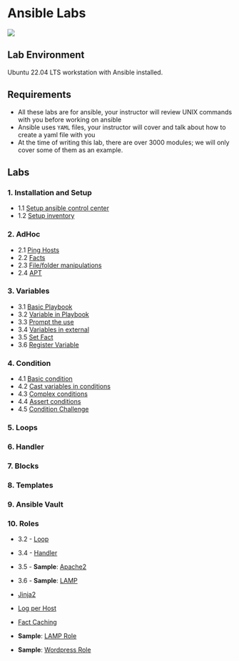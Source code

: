 # Ansible Labs

![](https://upload.wikimedia.org/wikipedia/commons/thumb/2/24/Ansible_logo.svg/200px-Ansible_logo.svg.png)

## Lab Environment

Ubuntu 22.04 LTS workstation with Ansible installed.

## Requirements

- All these labs are for ansible, your instructor will review UNIX commands with you before working on ansible
- Ansible uses `YAML` files, your instructor will cover and talk about how to create a yaml file with you
- At the time of writing this lab, there are over 3000 modules; we will only cover some of them as an example.

## Labs

### 1. Installation and Setup

- 1.1 [Setup ansible control center](setup/Install-Ansible.md)
- 1.2 [Setup inventory](setup/Configure-Inventory.md)

### 2. AdHoc

- 2.1 [Ping Hosts](adhoc/ping.md)
- 2.2 [Facts](adhoc/facts.md)
- 2.3 [File/folder manipulations](adhoc/file.md)
- 2.4 [APT](adhoc/apt.md)

### 3. Variables

- 3.1 [Basic Playbook](variable/vars/sample.yml)
- 3.2 [Variable in Playbook](variable/vars/sample.yml)
- 3.3 [Prompt the use](loop/sample.yml)
- 3.4 [Variables in external](loop/sample.yml)
- 3.5 [Set Fact](variable/set_fact/readme.md)
- 3.6 [Register Variable](variable/register/readme.md)

### 4. Condition

- 4.1 [Basic condition](condition/basic/readme.md)
- 4.2 [Cast variables in conditions](condition/cast/readme.md)
- 4.3 [Complex conditions](condition/complex/readme.md)
- 4.4 [Assert conditions](condition/complex/readme.md)
- 4.5 [Condition Challenge](condition/challenge/readme.md)

### 5. Loops

### 6. Handler

### 7. Blocks

### 8. Templates

### 9. Ansible Vault

### 10. Roles

- 3.2 - [Loop](playbook/loop/sample.yml)

- 3.4 - [Handler](playbook/handler/sample.yml)
- 3.5 - __Sample__: [Apache2](playbook/apache2)
- 3.6 - __Sample__: [LAMP](playbook/lamp/sample.yml)

* [Jinja2](jinja2/sample.yml)
* [Log per Host](extra/log_per_host/README.md)
* [Fact Caching](extra/fact_cache/README.md)

* __Sample__: [LAMP Role](role/lamp/site.yml)
* __Sample__: [Wordpress Role](role/wordpress/sites.yml)

